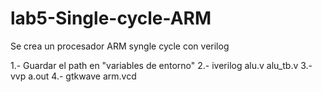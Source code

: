 # lab5-Single-cycle-ARM
Se crea un procesador ARM syngle cycle con verilog

1.- Guardar el path en "variables de entorno"
2.- iverilog alu.v alu_tb.v
3.- vvp a.out
4.- gtkwave arm.vcd
